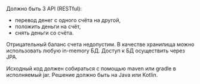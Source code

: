 Должно быть 3 API (RESTful):
 - перевод денег с одного счёта на другой, 
 - положить деньги на счёт, 
 - снять деньги со счёта. 

Отрицательный баланс счета недопустим.
В качестве хранилища можно использовать любую in-memory БД. 
Доступ к БД осуществить через JPA.

Исходный код должен собираться с помощью maven или gradle в исполняемый jar. 
Решение должно быть на Java или Kotlin.
